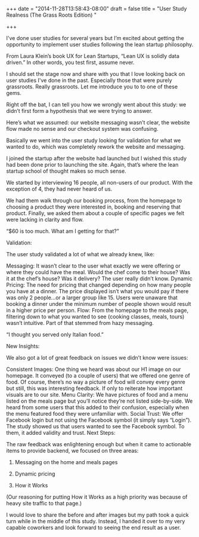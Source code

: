 +++
date = "2014-11-28T13:58:43-08:00"
draft = false
title = "User Study Realness (The Grass Roots Edition) "

+++

I've done user studies for several years but I’m excited about getting the opportunity to implement user studies following the lean startup philosophy.

From Laura Klein’s book UX for Lean Startups, “Lean UX is solidly data driven.” In other words, you test first, assume never.

I should set the stage now and share with you that I love looking back on user studies I've done in the past. Especially those that were purely grassroots. Really grassroots. Let me introduce you to to one of these gems. 

Right off the bat, I can tell you how we wrongly went about this study: we didn’t first form a hypothesis that we were trying to answer.

Here’s what we assumed: our website messaging wasn’t clear, the website flow made no sense and our checkout system was confusing.

Basically we went into the user study looking for validation for what we wanted to do, which was completely rework the website and messaging.

I joined the startup after the website had launched but I wished this study had been done prior to launching the site. Again, that’s where the lean startup school of thought makes so much sense.

We started by interviewing 16 people, all non-users of our product. With the exception of 4, they had never heard of us.

We had them walk through our booking process, from the homepage to choosing a product they were interested in, booking and reserving that product. Finally, we asked them about a couple of specific pages we felt were lacking in clarity and flow.

 

“$60 is too much. What am I getting for that?”

Validation:

The user study validated a lot of what we already knew, like:

Messaging: It wasn’t clear to the user what exactly we were offering or where they could have the meal. Would the chef come to their house? Was it at the chef’s house? Was it delivery? The user really didn’t know.
Dynamic Pricing: The need for pricing that changed depending on how many people you have at a dinner. The price displayed isn’t what you would pay if there was only 2 people...or a larger group like 15. Users were unaware that booking a dinner under the minimum number of people shown would result in a higher price per person.
Flow: From the homepage to the meals page, filtering down to what you wanted to see (cooking classes, meals, tours) wasn’t intuitive. Part of that stemmed from hazy messaging.
 

“I thought you served only Italian food.”

New Insights:

We also got a lot of great feedback on issues we didn’t know were issues:

Consistent Images: One thing we heard was about our H1 image on our homepage. It conveyed (to a couple of users) that we offered one genre of food. Of course, there’s no way a picture of food will convey every genre but still, this was interesting feedback. If only to reiterate how important visuals are to our site.
Menu Clarity: We have pictures of food and a menu listed on the meals page but you’ll notice they’re not listed side-by-side. We heard from some users that this added to their confusion, especially when the menu featured food they were unfamiliar with.
Social Trust: We offer Facebook login but not using the Facebook symbol (it simply says “Login”). The study showed us that users wanted to see the Facebook symbol. To them, it added validity and trust.
Next Steps:

The raw feedback was enlightening enough but when it came to actionable items to provide backend, we focused on three areas:

1. Messaging on the home and meals pages

2. Dynamic pricing

3. How it Works

(Our reasoning for putting How it Works as a high priority was because of heavy site traffic to that page.)

I would love to share the before and after images but my path took a quick turn while in the middle of this study. Instead, I handed it over to my very capable coworkers and look forward to seeing the end result as a user.

 